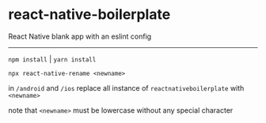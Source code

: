# react-native-boilerplate
React Native blank app with an eslint config

_______________________________________________________

```npm install``` | ```yarn install```

```npx react-native-rename <newname>```

in ```/android``` and ```/ios``` replace all instance of ```reactnativeboilerplate``` with ```<newname>```

note that ```<newname>``` must be lowercase without any special character
